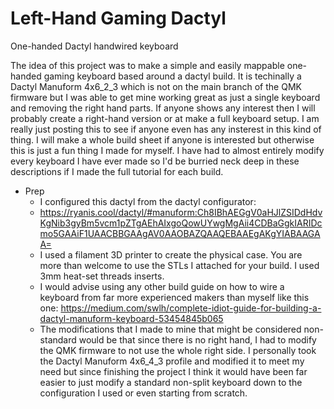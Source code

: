 # Left-Hand Gaming Dactyl
One-handed Dactyl handwired keyboard

The idea of this project was to make a simple and easily mappable one-handed gaming keyboard based around a dactyl build.
It is techinally a Dactyl Manuform 4x6_2_3 which is not on the main branch of the QMK firmware but I was able to get mine working great as just a single keyboard and removing the right hand parts. If anyone shows any interest then I will probably create a right-hand version or at make a full keyboard setup. I am really just posting this to see if anyone even has any insterest in this kind of thing. I will make a whole build sheet if anyone is interested but otherwise this is just a fun thing I made for myself. I have had to almost entirely modify every keyboard I have ever made so I'd be burried neck deep in these descriptions if I made the full tutorial for each build.

* Prep
  - I configured this dactyl from the dactyl configurator:
  - https://ryanis.cool/dactyl/#manuform:Ch8IBhAEGgV0aHJlZSIDdHdvKgNib3gyBm5vcm1pZTgAEhAIxgoQowUYwgMgAii4CDBaGgkIARIDcmo5GAAiF1UAACBBGAAgAV0AAOBAZQAAQEBAAEgAKgYIABAAGAA=
  - I used a filament 3D printer to create the physical case. You are more than welcome to use the STLs I attached for your build. I used 3mm heat-set threads inserts.
  - I would advise using any other build guide on how to wire a keyboard from far more experienced makers than myself like this one: https://medium.com/swlh/complete-idiot-guide-for-building-a-dactyl-manuform-keyboard-53454845b065
  - The modifications that I made to mine that might be considered non-standard would be that since there is no right hand, I had to modify the QMK firmware to not use the whole right side. I personally took the Dactyl Manuform 4x6_4_3 profile and modified it to meet my need but since finishing the project I think it would have been far easier to just modify a standard non-split keyboard down to the configuration I used or even starting from scratch.
